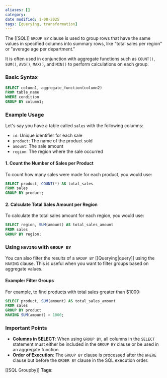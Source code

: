 ```yaml
---
aliases: []
category:
date modified: 1-08-2025
tags: [querying, transformation]
---
```

The [[SQL]] `GROUP BY` clause is used to group rows that have the same values in specified columns into summary rows, like "total sales per region" or "average age per department." 

It is often used in conjunction with aggregate functions such as `COUNT()`, `SUM()`, `AVG()`, `MAX()`, and `MIN()` to perform calculations on each group.
### Basic Syntax

```sql
SELECT column1, aggregate_function(column2)
FROM table_name
WHERE condition
GROUP BY column1;
```

### Example Usage

Let's say you have a table called `sales` with the following columns:

- `id`: Unique identifier for each sale
- `product`: The name of the product sold
- `amount`: The sale amount
- `region`: The region where the sale occurred

#### 1. Count the Number of Sales per Product

To count how many sales were made for each product, you would use:

```sql
SELECT product, COUNT(*) AS total_sales
FROM sales
GROUP BY product;
```

#### 2. Calculate Total Sales Amount per Region

To calculate the total sales amount for each region, you would use:

```sql
SELECT region, SUM(amount) AS total_sales_amount
FROM sales
GROUP BY region;
```

### Using `HAVING` with `GROUP BY`

You can also filter the results of a `GROUP BY` [[Querying|query]] using the `HAVING` clause. This is useful when you want to filter groups based on aggregate values.

#### Example: Filter Groups

For example, to find products with total sales greater than $1000:

```sql
SELECT product, SUM(amount) AS total_sales_amount
FROM sales
GROUP BY product
HAVING SUM(amount) > 1000;
```

### Important Points

- **Columns in SELECT**: When using `GROUP BY`, all columns in the `SELECT` statement must either be included in the `GROUP BY` clause or be used in an aggregate function.
- **Order of Execution**: The `GROUP BY` clause is processed after the `WHERE` clause but before the `ORDER BY` clause in the SQL execution order.





[[SQL Groupby]]
   **Tags**: 